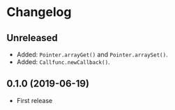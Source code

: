 # Changelog

## Unreleased

* Added: `Pointer.arrayGet()` and `Pointer.arraySet()`.
* Added: `Callfunc.newCallback()`.

## 0.1.0 (2019-06-19)

* First release
